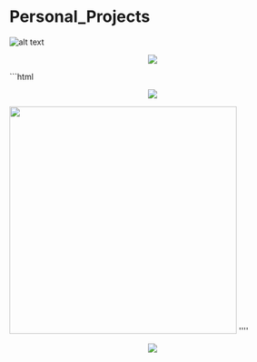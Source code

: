 # Personal_Projects
![alt text](https://github.com/DeDeDeDer/Personal_Projects/Pictorials/MapBackground_4.png)
<p align="center"><img src="https://wifiphisher.github.io/wifiphisher/wifiphisher.png" /></p>
```html
<p align="center"><img src="https://DeDeDeDer.github.io/DeDeDeDer/Personal_Projects/MapBackground_4.png" /></p>
<img src="https://github.com/DeDeDeDer/Personal_Projects/Pictorials/MapBackground_4.png" height="400px" width="400px">
''''
<p align="center"><img src="https://DeDeDeDer.github.io/DeDeDeDer/Personal_Projects/MapBackground_4.png" /></p>
